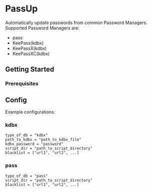 # PassUp

Automatically update passwords from common Password Managers. Supported Password Managers are:
- pass
- KeePass(kdbx)
- KeePassX(kdbx)
- KeePassXC(kdbx)

## Getting Started
### Prerequisites

## Config
Example configurations:
### kdbx
```
type_of_db = "kdbx"
path_to_kdbx = "path_to_kdbx_file"
kdbx_password = "password"
script_dir = "path_to_script_directory"
blacklist = ["url1", "url2", ...]
```
### pass
```
type_of_db = "pass"
script_dir = "path_to_script_directory"
blacklist = ["url1", "url2", ...]
```
